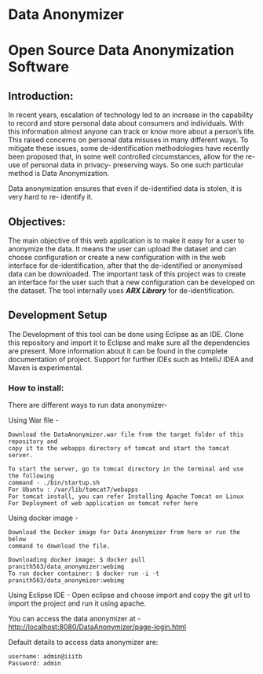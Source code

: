 # Data Anonymizer

# Open Source Data Anonymization Software

## Introduction:

In recent years, escalation of technology led to an increase in the capability to record and
store personal data about consumers and individuals. With this information almost anyone
can track or know more about a person’s life. This raised concerns on personal data misuses
in many different ways. To mitigate these issues, some de-identification methodologies have
recently been proposed that, in some well controlled circumstances, allow for the re-use of
personal data in privacy- preserving ways. So one such particular method is Data
Anonymization.

Data anonymization ensures that even if de-identified data is stolen, it is very hard to re-
identify it.

## Objectives:

The main objective of this web application is to make it easy for a user to anonymize the
data. It means the user can upload the dataset and can choose configuration or create a new
configuration with in the web interface for de-identification, after that the de-identified or
anonymised data can be downloaded. The important task of this project was to create an
interface for the user such that a new configuration can be developed on the dataset. The tool
internally uses **_ARX Library_** for de-identification.

## Development Setup

The Development of this tool can be done using Eclipse as an IDE. Clone this repository and
import it to Eclipse and make sure all the dependencies are present.
More information about it can be found in the complete documentation of project. Support
for further IDEs such as IntelliJ IDEA and Maven is experimental.


### How to install:

There are different ways to run data anonymizer-

Using War file -

```
Download the DataAnonymizer.war file from the target folder of this repository and
copy it to the webapps directory of tomcat and start the tomcat server.
```
```
To start the server, go to tomcat directory in the terminal and use the following
command - ./bin/startup.sh
For Ubuntu : /var/lib/tomcat7/webapps
For tomcat install, you can refer Installing Apache Tomcat on Linux
For Deployment of web application on tomcat refer here
```
Using docker image -

```
Download the Docker image for Data Anonymizer from here or run the below
command to download the file.
```
```
Downloading docker image: $ docker pull pranith563/data_anonymizer:webimg
To run docker container: $ docker run -i -t pranith563/data_anonymizer:webimg
```
Using Eclipse IDE -
Open eclipse and choose import and copy the git url to import the project and
run it using apache.

You can access the data anonymizer at -
[http://localhost:8080/DataAnonymizer/page-login.html](http://localhost:8080/DataAnonymizer/page-login.html)

Default details to access data anonymizer are:
```
username: admin@iiitb
Password: admin
```
